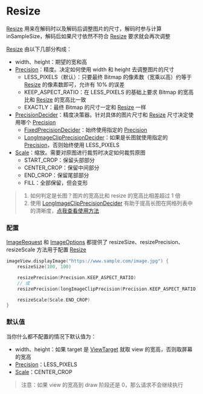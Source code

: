 # Resize

[Resize] 用来在解码时以及解码后调整图片的尺寸，解码时参与计算 inSampleSize，解码后如果尺寸依然不符合 [Resize] 要求就会再次调整

[Resize] 由以下几部分构成：

* width、height：期望的宽和高
* [Precision]：精度。决定如何使用 width 和 height 去调整图片的尺寸
    * LESS_PIXELS（默认）：只要最终 Bitmap 的像素数（宽乘以高）约等于 [Resize] 的像素数即可，允许有 10% 的误差
    * KEEP_ASPECT_RATIO：在 LESS_PIXELS 的基础上要求 Bitmap 的宽高比和 [Resize] 的宽高比一致
    * EXACTLY：最终 Bitmap 的尺寸一定和 [Resize] 一样
* [PrecisionDecider]：精度决策器。针对具体的图片尺寸和 [Resize] 尺寸决定使用哪个 [Precision]
    * [FixedPrecisionDecider]：始终使用指定的 [Precision]
    * [LongImageClipPrecisionDecider]：如果是长图就使用指定的 [Precision]，否则始终使用 LESS_PIXELS
* [Scale]：缩放。需要对原图进行裁剪时决定如何裁剪原图
    * START_CROP：保留头部部分
    * CENTER_CROP：保留中间部分
    * END_CROP：保留尾部部分
    * FILL：全部保留，但会变形

> 1. 如何判定是长图？图片的宽高比和 resize 的宽高比相差超过 1 倍
> 2. 使用 [LongImageClipPrecisionDecider] 有助于提高长图在网格列表中的清晰度，[点我查看使用方法][long_image_grid_thumbnails]

### 配置

[ImageRequest] 和 [ImageOptions] 都提供了 resizeSize、resizePrecision、resizeScale 方法用于配置 [Resize]

```kotlin
imageView.displayImage("https://www.sample.com/image.jpg") {
    resizeSize(100, 100)

    resizePrecision(Precision.KEEP_ASPECT_RATIO)
    // 或
    resizePrecision(longImageClipPrecision(Precision.KEEP_ASPECT_RATIO))

    resizeScale(Scale.END_CROP)
}
```

### 默认值

当你什么都不配置的情况下默认值为：

* width、height：如果 target 是 [ViewTarget] 就取 view 的宽高，否则取屏幕的宽高
* [Precision]：LESS_PIXELS
* [Scale]：CENTER_CROP

> 注意：如果 view 的宽高到 draw 阶段还是 0，那么请求不会继续执行

[Resize]: ../../sketch/src/main/java/com/github/panpf/sketch/resize/Resize.kt

[Scale]: ../../sketch/src/main/java/com/github/panpf/sketch/resize/Scale.kt

[FixedPrecisionDecider]: ../../sketch/src/main/java/com/github/panpf/sketch/resize/FixedPrecisionDecider.kt

[LongImageClipPrecisionDecider]: ../../sketch/src/main/java/com/github/panpf/sketch/resize/LongImageClipPrecisionDecider.kt

[PrecisionDecider]: ../../sketch/src/main/java/com/github/panpf/sketch/resize/PrecisionDecider.kt

[Precision]: ../../sketch/src/main/java/com/github/panpf/sketch/resize/Precision.kt

[ViewTarget]: ../../sketch/src/main/java/com/github/panpf/sketch/target/ViewTarget.kt

[ImageRequest]: ../../sketch/src/main/java/com/github/panpf/sketch/request/ImageRequest.kt

[ImageOptions]: ../../sketch/src/main/java/com/github/panpf/sketch/request/ImageOptions.kt

[long_image_grid_thumbnails]: todo_long_image_grid_thumbnails.md
